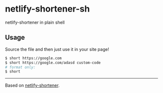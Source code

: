 # netlify-shortener-sh

netlify-shortener in plain shell

## Usage

Source the file and then just use it in your site page!

```sh
$ short https://google.com
$ short https://google.com/adasd custom-code
# format only:
$ short
```

---

Based on [netlify-shortener](https://github.com/kentcdodds/netlify-shortener).
